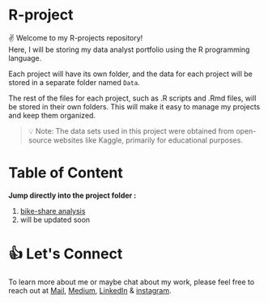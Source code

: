 # R-project
:v: Welcome to my R-projects repository! <br> 
Here, I will be storing my data analyst portfolio using the R programming language.

Each project will have its own folder, and the data for each project will be stored in a separate folder named `Data`. 

The rest of the files for each project, such as .R scripts and .Rmd files, will be stored in their own folders. This will make it easy to manage my projects and keep them organized.

> :bulb: Note: The data sets used in this project were obtained from open-source websites like Kaggle, primarily for educational purposes.

# Table of Content
**Jump directly into the project folder :**
1. [bike-share analysis](https://github.com/nirfana/R-project/tree/main/1.%20bike-share)
2. will be updated soon

# :+1: Let's Connect
To learn more about me or maybe chat about my work, please feel free to reach out at [Mail](mailto:devi.nirfana@outlook.com), [Medium](https://medium.com/@devinirfana), [LinkedIn](https://www.linkedin.com/in/devinirfana/) & [instagram](https://www.instagram.com/nate.ipynb/).